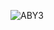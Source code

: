![ABY3](https://user-images.githubusercontent.com/19542656/190571996-8500b08f-6d4e-4d3d-a0c8-7a0a50999fb0.png)
